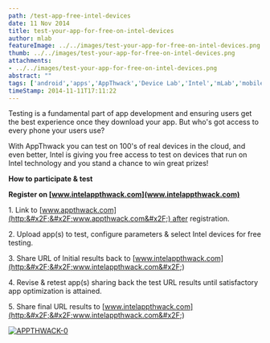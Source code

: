 ```yaml
---
path: /test-app-free-intel-devices
date: 11 Nov 2014
title: test-your-app-for-free-on-intel-devices
author: mlab
featureImage: ../../images/test-your-app-for-free-on-intel-devices.png
thumb: ../../images/test-your-app-for-free-on-intel-devices.png
attachments: 
- ../../images/test-your-app-for-free-on-intel-devices.png
abstract: ""
tags: ['android','apps','AppThwack','Device Lab','Intel','mLab','mobile','Testing']
timeStamp: 2014-11-11T17:11:22
---
```


Testing is a fundamental part of app development and ensuring users get the best experience once they download your app. But who's got access to every phone your users use?

With AppThwack you can test on 100's of real devices in the cloud, and even better, Intel is giving you free access to test on devices that run on Intel technology and you stand a chance to win great prizes!

**How to participate &amp; test**

**Register on [www.intelappthwack.com](www.intelappthwack.com)**

1\. Link to [www.appthwack.com](http:&#x2F;&#x2F;www.appthwack.com&#x2F;) after registration.

2\. Upload app(s) to test, configure parameters &amp; select Intel devices for free testing.

3\. Share URL of Initial results back to [www.intelappthwack.com](http:&#x2F;&#x2F;www.intelappthwack.com&#x2F;)

4\. Revise &amp; retest app(s) sharing back the test URL results until satisfactory app optimization is attained.

5\. Share final URL results to [www.intelappthwack.com](http:&#x2F;&#x2F;www.intelappthwack.com&#x2F;)

[![APPTHWACK-0](https:&#x2F;&#x2F;mlab.co.za&#x2F;wp-content&#x2F;uploads&#x2F;2014&#x2F;11&#x2F;APPTHWACK-0-300x251.png)](https:&#x2F;&#x2F;mlab.co.za&#x2F;wp-content&#x2F;uploads&#x2F;2014&#x2F;11&#x2F;APPTHWACK-0.png)



